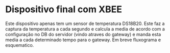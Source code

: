 # Dispositivo final com XBEE
Este dispositivo apenas tem um sensor de temperatura DS18B20.
Este faz a captura da temperatura a cada segundo e calcula a media de acordo com a configuração no DB do servidor (vindo atraves do gateway) e manda esta media a cada determinado tempo para o gateway.
Em breve fluxograma e esquematico.


